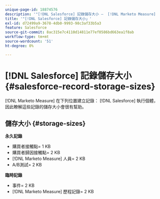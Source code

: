 ```yaml
---
unique-page-id: 18874576
description: '"[!DNL Salesforce] 記錄儲存大小 —  [!DNL Marketo Measure]  — 產品檔案」'
title: '"[!DNL Salesforce] 記錄儲存大小」'
exl-id: d72499a9-3678-4db0-9993-98c3af33b5a3
feature: Salesforce
source-git-commit: 8ac315e7c4110d14811e77ef0586bd663ea1f8ab
workflow-type: tm+mt
source-wordcount: '51'
ht-degree: 0%

---
```


# [!DNL Salesforce] 記錄儲存大小 {#salesforce-record-storage-sizes}

[!DNL Marketo Measure] 在下列位置建立記錄： [!DNL Salesforce] 執行個體，因此瞭解這些記錄的儲存大小會很有幫助。

## 儲存大小 {#storage-sizes}

**永久記錄**

* 購買者接觸點= 1 KB
* 購買者歸因接觸點= 2 KB
* [!DNL Marketo Measure] 人員= 2 KB
* A/B測試= 2 KB

**臨時記錄**

* 事件= 2 KB
* [!DNL Marketo Measure] 歷程記錄= 2 KB
